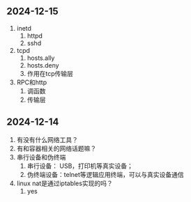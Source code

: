 



## 2024-12-15

1. inetd
   1. httpd
   2. sshd
2. tcpd
   1. hosts.ally
   2. hosts.deny
   3. 作用在tcp传输层
3. RPC和http
   1. 调函数
   2. 传输层



## 2024-12-14

1. 有没有什么网络工具？
2. 有和容器相关的网络话题嘛？
3. 串行设备和伪终端
   1. 串行设备： USB，打印机等真实设备；
   2. 伪终端设备：telnet等逻辑应用终端，可以与真实设备通信
4. linux nat是通过iptables实现的吗？
   1. yes

